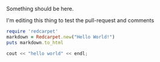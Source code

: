 Something should be here.

I'm editing this thing to test the pull-request and comments

```ruby
require 'redcarpet'
markdown = Redcarpet.new("Hello World!")
puts markdown.to_html
```

```c++
cout << "hello world" << endl;
```
